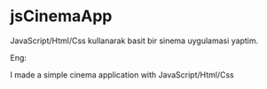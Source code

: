 # jsCinemaApp
JavaScript/Html/Css kullanarak basit bir sinema uygulamasi yaptim.

Eng:

I made a simple cinema application with JavaScript/Html/Css
